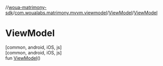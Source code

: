 //[woua-matrimony-sdk](../../../index.md)/[com.woualabs.matrimony.mvvm.viewmodel](../index.md)/[ViewModel](index.md)/[ViewModel](-view-model.md)

# ViewModel

[common, android, iOS, js]\
[common, android, iOS, js]\
fun [ViewModel](-view-model.md)()
